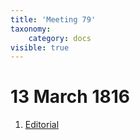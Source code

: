 ```yaml
---
title: 'Meeting 79'
taxonomy:
    category: docs
visible: true
---
```


# 13 March 1816

1. [Editorial](editorial)  
